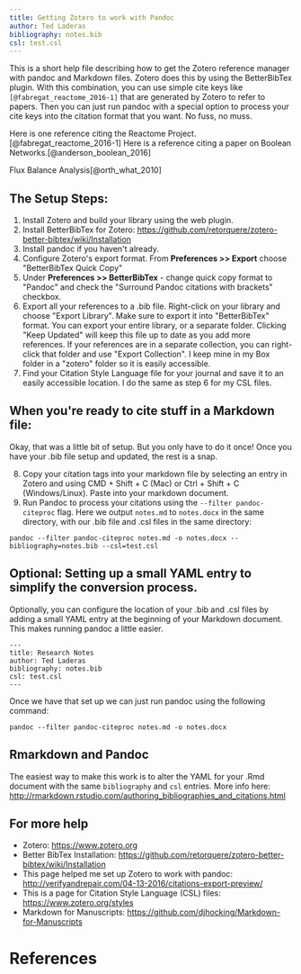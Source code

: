 ```yaml
---
title: Getting Zotero to work with Pandoc
author: Ted Laderas
bibliography: notes.bib
csl: test.csl
---
```


This is a short help file describing how to get the Zotero reference manager with pandoc and Markdown files. Zotero does this by using the BetterBibTex plugin. With this combination, you can use simple cite keys like `[@fabregat_reactome_2016-1]` that are generated by Zotero to refer to papers. Then you can just run pandoc with a special option to process your cite keys into the citation format that you want. No fuss, no muss.

Here is one reference citing the Reactome Project.[@fabregat_reactome_2016-1]
Here is a reference citing a paper on Boolean Networks.[@anderson_boolean_2016]

Flux Balance Analysis[@orth_what_2010]

## The Setup Steps:

1) Install Zotero and build your library using the web plugin.
2) Install BetterBibTex for Zotero: https://github.com/retorquere/zotero-better-bibtex/wiki/Installation
3) Install pandoc if you haven't already.
4) Configure Zotero's export format. From **Preferences >> Export** choose "BetterBibTex Quick Copy"
5) Under **Preferences >> BetterBibTex** - change quick copy format to "Pandoc" and check the "Surround Pandoc citations with brackets" checkbox.
6) Export all your references to a .bib file. Right-click on your library and choose "Export Library". Make sure to export it into "BetterBibTex" format. You can export your entire library, or a separate folder. Clicking "Keep Updated" will keep this file up to date as you add more references. If your references are in a separate collection, you can right-click that folder and use "Export Collection". I keep mine in my Box folder in a "zotero" folder so it is easily accessible.
7) Find your Citation Style Language file for your journal and save it to an easily accessible location. I do the same as step 6 for my CSL files.

## When you're ready to cite stuff in a Markdown file:

Okay, that was a little bit of setup. But you only have to do it once! Once you have your .bib file setup and updated, the rest is a snap.

8) Copy your citation tags into your markdown file by selecting an entry in Zotero and using CMD + Shift + C (Mac) or Ctrl + Shift + C (Windows/Linux). Paste into your markdown document.
9) Run Pandoc to process your citations using the `--filter pandoc-citeproc` flag. Here we output `notes.md` to `notes.docx` in the same directory, with our .bib file and .csl files in the same directory:

`pandoc --filter pandoc-citeproc notes.md -o notes.docx --bibliography=notes.bib --csl=test.csl`

## Optional: Setting up a small YAML entry to simplify the conversion process.

Optionally, you can configure the location of your .bib and .csl files by adding a small YAML entry at the beginning of your Markdown document. This makes running pandoc a little easier.

```
---
title: Research Notes
author: Ted Laderas
bibliography: notes.bib
csl: test.csl
---
```

Once we have that set up we can just run pandoc using the following command:

```
pandoc --filter pandoc-citeproc notes.md -o notes.docx
```

## Rmarkdown and Pandoc

The easiest way to make this work is to alter the YAML for your .Rmd document with the same `bibliography` and `csl` entries. More info here: http://rmarkdown.rstudio.com/authoring_bibliographies_and_citations.html

## For more help

  - Zotero: https://www.zotero.org
  - Better BibTex Installation: https://github.com/retorquere/zotero-better-bibtex/wiki/Installation
  - This page helped me set up Zotero to work with pandoc: http://verifyandrepair.com/04-13-2016/citations-export-preview/
  - This is a page for Citation Style Language (CSL) files: https://www.zotero.org/styles
  - Markdown for Manuscripts: https://github.com/djhocking/Markdown-for-Manuscripts

References
=============